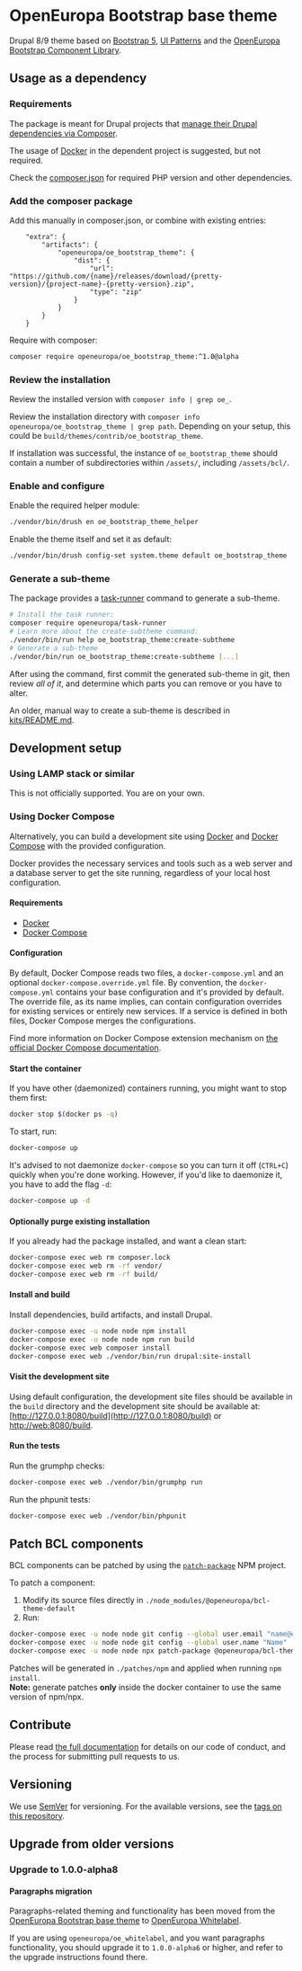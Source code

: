# OpenEuropa Bootstrap base theme

Drupal 8/9 theme based on [Bootstrap 5](https://v5.getbootstrap.com/), [UI Patterns](https://github.com/nuvoleweb/ui_patterns/) and the [OpenEuropa Bootstrap Component Library](https://github.com/openeuropa/bootstrap-component-library).

## Usage as a dependency

### Requirements

The package is meant for Drupal projects that [manage their Drupal dependencies via Composer](https://www.drupal.org/docs/develop/using-composer/using-composer-to-manage-drupal-site-dependencies#managing-contributed).

The usage of [Docker](https://www.docker.com/get-docker) in the dependent project is suggested, but not required.

Check the [composer.json](composer.json) for required PHP version and other dependencies.

### Add the composer package

Add this manually in composer.json, or combine with existing entries:

```
    "extra": {
        "artifacts": {
            "openeuropa/oe_bootstrap_theme": {
                "dist": {
                    "url": "https://github.com/{name}/releases/download/{pretty-version}/{project-name}-{pretty-version}.zip",
                    "type": "zip"
                }
            }
        }
    }
```

Require with composer:

```bash
composer require openeuropa/oe_bootstrap_theme:^1.0@alpha
```

### Review the installation

Review the installed version with `composer info | grep oe_`.

Review the installation directory with `composer info openeuropa/oe_bootstrap_theme | grep path`. Depending on your setup, this could be `build/themes/contrib/oe_bootstrap_theme`.

If installation was successful, the instance of `oe_bootstrap_theme` should contain a number of subdirectories within `/assets/`, including `/assets/bcl/`.

### Enable and configure

Enable the required helper module:

```bash
./vendor/bin/drush en oe_bootstrap_theme_helper
```

Enable the theme itself and set it as default:

```bash
./vendor/bin/drush config-set system.theme default oe_bootstrap_theme
```

### Generate a sub-theme

The package provides a [task-runner](https://github.com/openeuropa/task-runner) command to generate a sub-theme.

```bash
# Install the task runner:
composer require openeuropa/task-runner
# Learn more about the create-subtheme command:
./vendor/bin/run help oe_bootstrap_theme:create-subtheme
# Generate a sub-theme
./vendor/bin/run oe_bootstrap_theme:create-subtheme [...]
```

After using the command, first commit the generated sub-theme in git, then review _all of it_, and determine which parts you can remove or you have to alter.

An older, manual way to create a sub-theme is described in [kits/README.md](kits/README.md).

## Development setup

### Using LAMP stack or similar

This is not officially supported. You are on your own.

### Using Docker Compose

Alternatively, you can build a development site using [Docker](https://www.docker.com/get-docker) and
[Docker Compose](https://docs.docker.com/compose/) with the provided configuration.

Docker provides the necessary services and tools such as a web server and a database server to get the site running,
regardless of your local host configuration.

#### Requirements

- [Docker](https://www.docker.com/get-docker)
- [Docker Compose](https://docs.docker.com/compose/)

#### Configuration

By default, Docker Compose reads two files, a `docker-compose.yml` and an optional `docker-compose.override.yml` file.
By convention, the `docker-compose.yml` contains your base configuration and it's provided by default.
The override file, as its name implies, can contain configuration overrides for existing services or entirely new
services.
If a service is defined in both files, Docker Compose merges the configurations.

Find more information on Docker Compose extension mechanism on [the official Docker Compose documentation](https://docs.docker.com/compose/extends/).

#### Start the container

If you have other (daemonized) containers running, you might want to stop them first:

```bash
docker stop $(docker ps -q)
```

To start, run:

```bash
docker-compose up
```

It's advised to not daemonize `docker-compose` so you can turn it off (`CTRL+C`) quickly when you're done working.
However, if you'd like to daemonize it, you have to add the flag `-d`:

```bash
docker-compose up -d
```

#### Optionally purge existing installation

If you already had the package installed, and want a clean start:

```bash
docker-compose exec web rm composer.lock
docker-compose exec web rm -rf vendor/
docker-compose exec web rm -rf build/
```

#### Install and build

Install dependencies, build artifacts, and install Drupal.

```bash
docker-compose exec -u node node npm install
docker-compose exec -u node node npm run build
docker-compose exec web composer install
docker-compose exec web ./vendor/bin/run drupal:site-install
```

#### Visit the development site

Using default configuration, the development site files should be available in the `build` directory and the development site should be available at: [http://127.0.0.1:8080/build](http://127.0.0.1:8080/build) or [http://web:8080/build](http://web:8080/build).

#### Run the tests

Run the grumphp checks:

```bash
docker-compose exec web ./vendor/bin/grumphp run
```

Run the phpunit tests:

```bash
docker-compose exec web ./vendor/bin/phpunit
```

## Patch BCL components

BCL components can be patched by using the [`patch-package`](https://www.npmjs.com/package/patch-package) NPM project.

To patch a component:

1. Modify its source files directly in `./node_modules/@openeuropa/bcl-theme-default`
2. Run:

```bash
docker-compose exec -u node node git config --global user.email "name@example.com"
docker-compose exec -u node node git config --global user.name "Name"
docker-compose exec -u node node npx patch-package @openeuropa/bcl-theme-default --patch-dir=patches/npm
```

Patches will be generated in `./patches/npm` and applied when running `npm install`.\
**Note:** generate patches **only** inside the docker container to use the same version of npm/npx.

## Contribute

Please read [the full documentation](https://github.com/openeuropa/openeuropa) for details on our code of conduct, and the process for submitting pull requests to us.

## Versioning

We use [SemVer](http://semver.org/) for versioning. For the available versions, see the [tags on this repository](https://github.com/openeuropa/oe_bootstrap_theme/tags).

## Upgrade from older versions

### Upgrade to 1.0.0-alpha8

#### Paragraphs migration

Paragraphs-related theming and functionality has been moved from the [OpenEuropa Bootstrap base theme](https://github.com/openeuropa/oe_bootstrap_theme) to [OpenEuropa Whitelabel](https://github.com/openeuropa/oe_whitelabel).

If you are using `openeuropa/oe_whitelabel`, and you want paragraphs functionality, you should upgrade it to `1.0.0-alpha6` or higher, and refer to the upgrade instructions found there.
